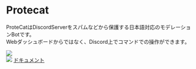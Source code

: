 # Protecat

ProteCatはDiscordServerをスパムなどから保護する日本語対応のモデレーションBotです。<br>
Webダッシュボードからではなく、Discord上でコマンドでの操作ができます。

<img src="https://protecat.otoneko.jp/ProteCat/img/logo.png"><br>
<img src="https://protecat.otoneko.jp/ProteCat/img/ProteCat.png">
<a href="https://protecat.otoneko.jp/" target="_blank">ドキュメント</a>
